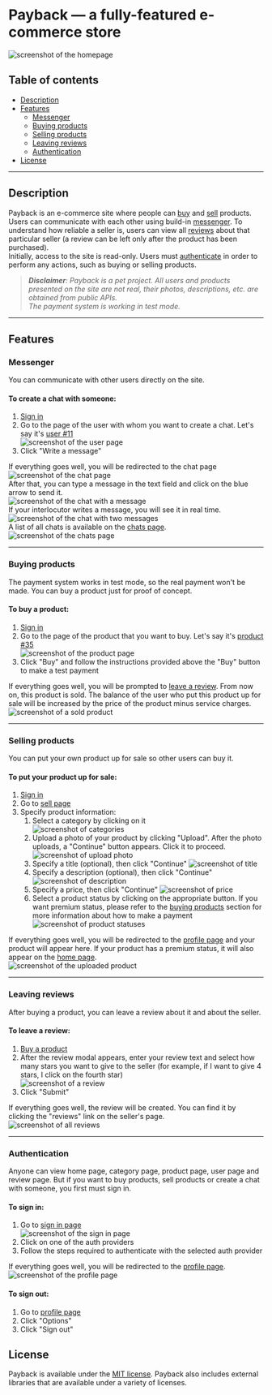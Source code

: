 # Payback — a fully-featured e-commerce store

![screenshot of the homepage](/public/images/self/home.png)

## Table of contents

- [Description](#description)
- [Features](#features)
  - [Messenger](#messenger)
  - [Buying products](#buying-products)
  - [Selling products](#selling-products)
  - [Leaving reviews](#leaving-reviews)
  - [Authentication](#authentication)
- [License](#license)

---

## Description

Payback is an e-commerce site where people can [buy](#buying-products) and [sell](#selling-products) products. Users can communicate with each other using build-in [messenger](#messenger). To understand how reliable a seller is, users can view all [reviews](#leaving-reviews) about that particular seller (a review can be left only after the product has been purchased).  
Initially, access to the site is read-only. Users must [authenticate](#authentication) in order to perform any actions, such as buying or selling products.

> _**Disclaimer**: Payback is a pet project. All users and products presented on the site are not real, their photos, descriptions, etc. are obtained from public APIs.  
> The payment system is working in test mode._

---

## Features

### Messenger

You can communicate with other users directly on the site.

#### To create a chat with someone:

1. [Sign in](#to-sign-in)
2. Go to the page of the user with whom you want to create a chat. Let's say it's [user #11]  
   ![screenshot of the user page](/public/images/self/user.png)
3. Click "Write a message"

If everything goes well, you will be redirected to the chat page  
![screenshot of the chat page](/public/images/self/chat.png)  
After that, you can type a message in the text field and click on the blue arrow to send it.  
![screenshot of the chat with a message](/public/images/self/chat-with-message.png)  
If your interlocutor writes a message, you will see it in real time.  
![screenshot of the chat with two messages](/public/images/self/chat-with-two-messages.png)  
A list of all chats is available on the [chats page].  
![screenshot of the chats page](/public/images/self/chats.png)

---

### Buying products

The payment system works in test mode, so the real payment won't be made. You can buy a product just for proof of concept.

#### To buy a product:

1. [Sign in](#to-sign-in)
2. Go to the page of the product that you want to buy. Let's say it's [product #35]  
   ![screenshot of the product page](/public/images/self/product.png)
3. Click "Buy" and follow the instructions provided above the "Buy" button to make a test payment

If everything goes well, you will be prompted to [leave a review](#to-leave-a-review). From now on, this product is sold. The balance of the user who put this product up for sale will be increased by the price of the product minus service charges.  
![screenshot of a sold product](/public/images/self/sold-product.png)

---

### Selling products

You can put your own product up for sale so other users can buy it.

#### To put your product up for sale:

1. [Sign in](#to-sign-in)
2. Go to [sell page]
3. Specify product information:
   1. Select a category by clicking on it  
      ![screenshot of categories](/public/images/self/sell-step-categories.png)
   2. Upload a photo of your product by clicking "Upload". After the photo uploads, a "Continue" button appears. Click it to proceed.
      ![screenshot of upload photo](/public/images/self/sell-step-photo.png)
   3. Specify a title (optional), then click "Continue"
      ![screenshot of title](/public/images/self/sell-step-title.png)
   4. Specify a description (optional), then click "Continue"
      ![screenshot of description](/public/images/self/sell-step-description.png)
   5. Specify a price, then click "Continue"
      ![screenshot of price](/public/images/self/sell-step-price.png)
   6. Select a product status by clicking on the appropriate button. If you want premium status, please refer to the [buying products](#buying-products) section for more information about how to make a payment  
      ![screenshot of product statuses](/public/images/self/sell-step-status.png)

If everything goes well, you will be redirected to the [profile page] and your product will appear here. If your product has a premium status, it will also appear on the [home page].  
![screenshot of the uploaded product](/public/images/self/uploaded-product.png)

---

### Leaving reviews

After buying a product, you can leave a review about it and about the seller.

#### To leave a review:

1. [Buy a product](#to-buy-a-product)
2. After the review modal appears, enter your review text and select how many stars you want to give to the seller (for example, if I want to give 4 stars, I click on the fourth star)  
   ![screenshot of a review](/public/images/self/review.png)
3. Click "Submit"

If everything goes well, the review will be created. You can find it by clicking the "reviews" link on the seller's page.  
![screenshot of all reviews](/public/images/self/all-reviews.png)

---

### Authentication

Anyone can view home page, category page, product page, user page and review page. But if you want to buy products, sell products or create a chat with someone, you first must sign in.

#### To sign in:

1. Go to [sign in page]  
   ![screenshot of the sign in page](/public/images/self/signin.png)
2. Click on one of the auth providers
3. Follow the steps required to authenticate with the selected auth provider

If everything goes well, you will be redirected to the [profile page].  
![screenshot of the profile page](/public/images/self/profile.png)

#### To sign out:

1. Go to [profile page]
2. Click "Options"
3. Click "Sign out"

## License

Payback is available under the [MIT license](https://opensource.org/licenses/MIT). Payback also includes external libraries that are available under a variety of licenses.

<!-- keys -->

[home page]: https://payback-store.vercel.app
[sign in page]: https://payback-store.vercel.app/profile/signIn
[profile page]: https://payback-store.vercel.app/profile/products
[user #11]: https://payback-store.vercel.app/users/11
[chats page]: https://payback-store.vercel.app/chats
[product #35]: https://payback-store.vercel.app/products/35
[sell page]: https://payback-store.vercel.app/sell
